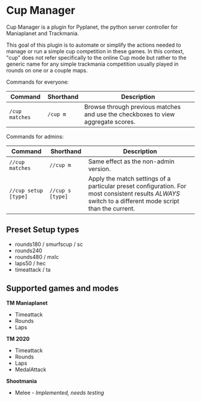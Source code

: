 # Cup Manager
Cup Manager is a plugin for Pyplanet, the python server controller for Maniaplanet and Trackmania.

This goal of this plugin is to automate or simplify the actions needed to manage or run a simple cup competition in these games. In this context, "cup" does not refer specifically to the online Cup mode but rather to the generic name for any simple trackmania competition usually played in rounds on one or a couple maps.

Commands for everyone:

| Command | Shorthand | Description |
| --- | --- | --- |
| `/cup matches` | `/cup m` | Browse through previous matches and use the checkboxes to view aggregate scores. |

Commands for admins:

| Command | Shorthand | Description |
| --- | --- | --- |
| `//cup matches`      | `//cup m`        | Same effect as the non-admin version. |
| `//cup setup [type]` | `//cup s [type]` | Apply the match settings of a particular preset configuration. For most consistent results *ALWAYS* switch to a different mode script than the current. |


## Preset Setup types

* rounds180 / smurfscup / sc
* rounds240
* rounds480 / mxlc
* laps50 / hec
* timeattack / ta


## Supported games and modes

**TM Maniaplanet**
* Timeattack
* Rounds
* Laps

**TM 2020**
* Timeattack
* Rounds
* Laps
* MedalAttack

**Shootmania**
* Melee - *Implemented, needs testing*

